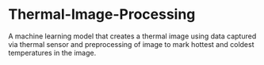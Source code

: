 # Thermal-Image-Processing
A machine learning model that creates a thermal image using data captured via thermal sensor and preprocessing of image to mark hottest and coldest temperatures in the image.
